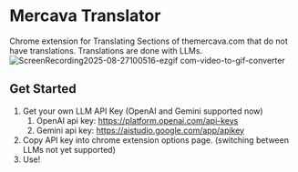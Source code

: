 # Mercava Translator
Chrome extension for Translating Sections of themercava.com that do not have translations.
Translations are done with LLMs.
![ScreenRecording2025-08-27100516-ezgif com-video-to-gif-converter](https://github.com/user-attachments/assets/6d11db32-7bb4-4048-a2d3-f87e19867a1b)

## Get Started
1. Get your own LLM API Key (OpenAI and Gemini supported now)
    1. OpenAI api key: https://platform.openai.com/api-keys
    2. Gemini api key: https://aistudio.google.com/app/apikey
2. Copy API key into chrome extension options page. (switching between LLMs not yet supported)
3. Use!

